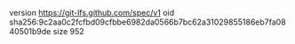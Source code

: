 version https://git-lfs.github.com/spec/v1
oid sha256:9c2aa0c2fcfbd09cfbbe6982da0566b7bc62a31029855186eb7fa0840501b9de
size 952
